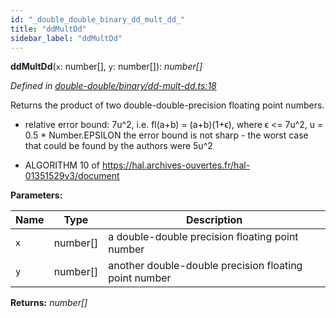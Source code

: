 ```yaml
---
id: "_double_double_binary_dd_mult_dd_"
title: "ddMultDd"
sidebar_label: "ddMultDd"
---
```


**ddMultDd**(`x`: number[], `y`: number[]): *number[]*

*Defined in [double-double/binary/dd-mult-dd.ts:18](https://github.com/FlorisSteenkamp/double-double/blob/d35ae52/src/double-double/binary/dd-mult-dd.ts#L18)*

Returns the product of two double-double-precision floating point numbers.

* relative error bound: 7u^2, i.e. fl(a+b) = (a+b)(1+ϵ),
where ϵ <= 7u^2, u = 0.5 * Number.EPSILON
the error bound is not sharp - the worst case that could be found by the
authors were 5u^2

* ALGORITHM 10 of https://hal.archives-ouvertes.fr/hal-01351529v3/document

**Parameters:**

Name | Type | Description |
------ | ------ | ------ |
`x` | number[] | a double-double precision floating point number |
`y` | number[] | another double-double precision floating point number  |

**Returns:** *number[]*
